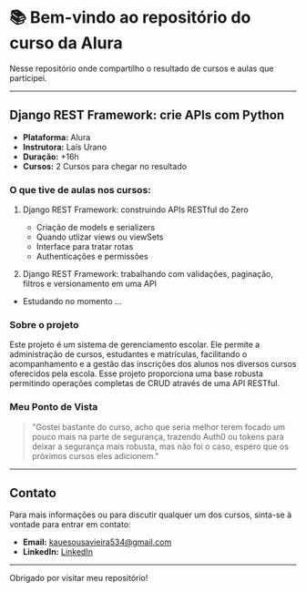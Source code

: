# 📚 Bem-vindo ao repositório do curso da Alura 

Nesse repositório onde compartilho o resultado de cursos e aulas que participei.

---

## Django REST Framework: crie APIs com Python

- **Plataforma:** Alura
- **Instrutora:** Laís Urano
- **Duração:** +16h
- **Cursos:** 2 Cursos para chegar no resultado

### O que tive de aulas nos cursos:
1. Django REST Framework: construindo APIs RESTful do Zero
   - Criação de models e serializers
   - Quando utlizar views ou viewSets
   - Interface para tratar rotas
   - Authenticações e permissões

2. Django REST Framework: trabalhando com validações, paginação, filtros e versionamento em uma API
  - Estudando no momento ...

### Sobre o projeto

Este projeto é um sistema de gerenciamento escolar. Ele permite a administração de cursos, estudantes e matrículas, facilitando o acompanhamento e a gestão das inscrições dos alunos nos diversos cursos oferecidos pela escola. Esse projeto proporciona uma base robusta permitindo operações completas de CRUD através de uma API RESTful.

### Meu Ponto de Vista

> "Gostei bastante do curso, acho que seria melhor terem focado um pouco mais na parte de segurança, trazendo Auth0 ou tokens para deixar a segurança mais robusta, mas não foi o caso, espero que os próximos cursos eles adicionem."

---

## Contato

Para mais informações ou para discutir qualquer um dos cursos, sinta-se à vontade para entrar em contato:

- **Email:** [kauesousavieira534@gmail.com](mailto:kauesousavieira534@gmail.com)
- **LinkedIn:** [LinkedIn](https://www.linkedin.com/in/kaue-sousa-vieira/)

---

Obrigado por visitar meu repositório!
